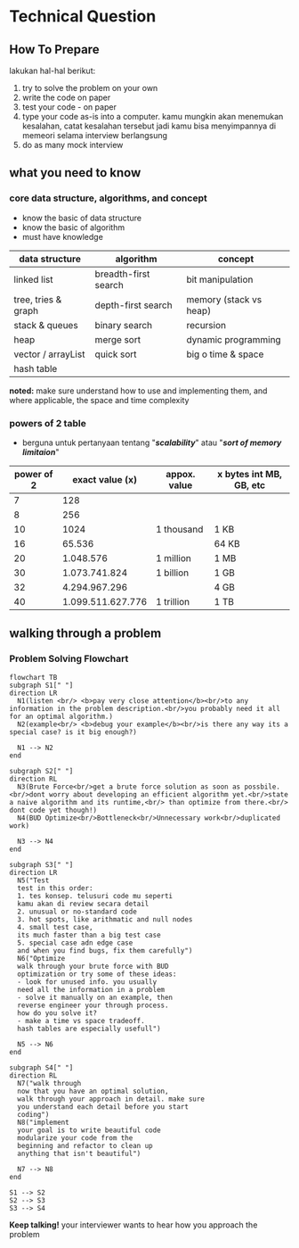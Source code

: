 # Technical Question
## How To Prepare
lakukan hal-hal berikut:
1. try to solve the problem on your own
2. write the code on paper
3. test your code - on paper
4. type your code as-is into a computer. kamu mungkin akan menemukan kesalahan, catat kesalahan tersebut jadi kamu bisa menyimpannya di memeori selama interview berlangsung
5. do as many mock interview 

## what you need to know
### core data structure, algorithms, and concept
- know the basic of data structure
- know the basic of algorithm
- must have knowledge

| data structure | algorithm | concept |
| ---- | ---- | ---- | 
| linked list | breadth-first search | bit manipulation |
| tree, tries & graph | depth-first search | memory (stack vs heap) |
| stack & queues | binary search | recursion |
| heap | merge sort | dynamic programming |
| vector / arrayList | quick sort | big o time & space |
| hash table | |

**noted:** make sure understand how to use and implementing them, and where applicable, the space and time complexity

### powers of 2 table 
- berguna untuk pertanyaan tentang "***scalability***" atau "***sort of memory limitaion***" 

| power of 2 | exact value (x) | appox. value | x bytes int MB, GB, etc |
| ---- | ---- | ---- | ---- |
| 7 | 128 | | |
| 8 | 256 | | |
| 10 | 1024 | 1 thousand | 1 KB |
| 16 | 65.536 | | 64 KB |
| 20 | 1.048.576 | 1 million | 1 MB |
| 30 | 1.073.741.824 | 1 billion | 1 GB |
| 32 | 4.294.967.296 | | 4 GB |
| 40 | 1.099.511.627.776 | 1 trillion | 1 TB |

## walking through a problem
### Problem Solving Flowchart
```mermaid
flowchart TB 
subgraph S1[" "]
direction LR 
  N1(listen <br/> <b>pay very close attention</b><br/>to any information in the problem description.<br/>you probably need it all for an optimal algorithm.)
  N2(example<br/> <b>debug your example</b><br/>is there any way its a special case? is it big enough?)
  
  N1 --> N2
end

subgraph S2[" "]
direction RL
  N3(Brute Force<br/>get a brute force solution as soon as possbile.<br/>dont worry about developing an efficient algorithm yet.<br/>state a naive algorithm and its runtime,<br/> than optimize from there.<br/> dont code yet though!)
  N4(BUD Optimize<br/>Bottleneck<br/>Unnecessary work<br/>duplicated work)

  N3 --> N4
end

subgraph S3[" "]
direction LR
  N5("Test
  test in this order:
  1. tes konsep. telusuri code mu seperti 
  kamu akan di review secara detail
  2. unusual or no-standard code 
  3. hot spots, like arithmatic and null nodes
  4. small test case, 
  its much faster than a big test case
  5. special case adn edge case
  and when you find bugs, fix them carefully")
  N6("Optimize 
  walk through your brute force with BUD
  optimization or try some of these ideas:
  - look for unused info. you usually
  need all the information in a problem 
  - solve it manually on an example, then
  reverse engineer your through process.
  how do you solve it?
  - make a time vs space tradeoff. 
  hash tables are especially usefull")

  N5 --> N6
end

subgraph S4[" "]
direction RL
  N7("walk through
  now that you have an optimal solution, 
  walk through your approach in detail. make sure 
  you understand each detail before you start 
  coding")
  N8("implement 
  your goal is to write beautiful code 
  modularize your code from the 
  beginning and refactor to clean up
  anything that isn't beautiful")

  N7 --> N8
end

S1 --> S2
S2 --> S3
S3 --> S4
```
**Keep talking!** your interviewer wants to hear how you approach the problem
